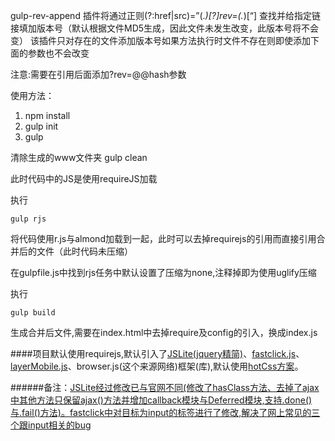 gulp-rev-append 插件将通过正则(?:href|src)=”(.*)[?]rev=(.*)[“]
查找并给指定链接填加版本号（默认根据文件MD5生成，因此文件未发生改变，此版本号将不会变）
该插件只对存在的文件添加版本号如果方法执行时文件不存在则即使添加下面的参数也不会改变

注意:需要在引用后面添加?rev=@@hash参数




使用方法：
1. npm install
2. gulp init
3. gulp

清除生成的www文件夹
gulp clean

此时代码中的JS是使用requireJS加载

执行
```
gulp rjs
```
将代码使用r.js与almond加载到一起，此时可以去掉requirejs的引用而直接引用合并后的文件（此时代码未压缩）

在gulpfile.js中找到rjs任务中默认设置了压缩为none,注释掉即为使用uglify压缩

执行
```
gulp build
```
生成合并后文件,需要在index.html中去掉require及config的引入，换成index.js


####项目默认使用requirejs,默认引入了[JSLite(jquery精简)](http://jslite.io/)、[fastclick.js](https://github.com/ftlabs/fastclick)、[layerMobile.js](https://github.com/sentsin/layer/tree/master/src/mobile)、browser.js(这个来源网络)框架(库),默认使用[hotCss方案](https://github.com/imochen/hotcss)。

######备注：[JSLite经过修改已与官网不同(修改了hasClass方法、去掉了ajax中其他方法只保留ajax()方法并增加callback模块与Deferred模块,支持.done()与.fail()方法)。fastclick中对目标为input的标签进行了修改,解决了网上常见的三个跟input相关的bug](https://github.com/sunlianlong/JSliteAjaxDeferred)